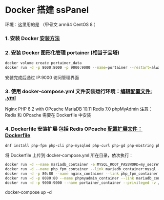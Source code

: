 # Docker 搭建 ssPanel

环境：这里用的是 （甲骨文 arm64 CentOS 8 ）

### 1. 安装 Docker [安装方法]()

### 2. 安装 Docker 图形化管理 portainer (相当于宝塔)
```bash
docker volume create portainer_data
docker run -d -p 8000:8000 -p 9000:9000 --name=portainer --restart=always -v /var/run/docker.sock:/var/run/docker.sock -v portainer_data:/data portainer/portainer-ce
```
安装完成后通过 IP:9000 访问管理界面

### 3. 使用 docker-compose.yml 文件安装运行环境：[编辑配置文件: .yml]()
Nginx
PHP 8.2 with OPcache
MariaDB 10.11
Redis 7.0
phpMyAdmin
注意：Redis 和 OPcache 需要在 Dockerfile 中安装

### 4. Dockerfile 安装扩展 包括 Redis OPcache [配置扩展文件：Dockerfile]()
```bash
dnf install php-fpm php-cli php-mysqlnd php-curl php-gd php-mbstring php-xml php-opcache php-zip php php-json php-bz2 php-bcmath
```
将 Dockerfile 上传到 docker-compose.yml 所在目录，依次执行：
```bash
docker run -d --name mariadb_container -e MYSQL_ROOT_PASSWORD=my_secret_password mariadb:10.11
docker run -d --name php_fpm_container --link mariadb_container:mysql -v /path/to/your/php/code:/var/www/html php:8.2-fpm
docker run -d -p 80:80 --name nginx_container --link php_fpm_container:php -v /path/to/your/nginx/conf:/etc/nginx/conf.d nginx
docker run -d -p 8080:80 --name phpmyadmin_container --link mariadb_container:db arm64v8/phpmyadmin
docker run -d -p 9000:9000 --name portainer_container --privileged -v /var/run/docker.sock:/var/run/docker.sock -v /path/to/portainer/data:/data portainer/portainer-ce
```

docker-compose up -d




















